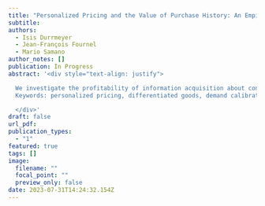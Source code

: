 ```yaml
---
title: "Personalized Pricing and the Value of Purchase History: An Empirical Perspective"
subtitle:
authors:
  - Isis Durrmeyer
  - Jean-François Fournel
  - Mario Samano
author_notes: []
publication: In Progress
abstract: '<div style="text-align: justify">

  We investigate the profitability of information acquisition about consumers’ preferences and personalized pricing in differentiated products markets.
  Keywords: personalized pricing, differentiated goods, demand calibration, price competition. 

  </div>'
draft: false
url_pdf:
publication_types:
  - "1"
featured: true
tags: []
image:
  filename: ""
  focal_point: ""
  preview_only: false
date: 2023-07-31T14:24:32.154Z
---
```

